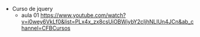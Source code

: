 * Curso de jquery
    - aula 01 https://www.youtube.com/watch?v=i0wey6VkLf0&list=PLx4x_zx8csUiOBWiybY2cIjhNLIUn4JCn&ab_channel=CFBCursos